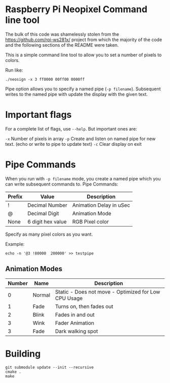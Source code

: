 Raspberry Pi Neopixel Command line tool
==========

The bulk of this code was shamelessly stolen from the https://github.com/rpi-ws281x/
project from which the majority of the code and the following sections of the README
were taken.

This is a simple command line tool to allow you to set a number of pixels to colors.

Run like:

`./neosign -x 3 ff0000 00ff00 0000ff`

Pipe option allows you to specify a named pipe (`-p filename`). Subsequent writes to the named
pipe with update the display with the given text.

# Important flags
For a complete list of flags, use `--help`. But important ones are:

`-x` Number of pixels in array
`-p` Create and listen on named pipe for new text. (echo or write to pipe to update text)
`-c` Clear display on exit

# Pipe Commands

When you run with `-p filename` mode, you create a named pipe which you can write subsequent commands to. Pipe Commands:

| Prefix | Value | Description |
|--------|-------|-------------|
| ! | Decimal Number | Animation Delay in uSec | 
| @ | Decimal Digit | Animation Mode | 
| None | 6 digit hex value | RGB Pixel color |


Specify as many pixel colors as you want. 

Example:

`echo -n '@3 !80000  200000' >> testpipe`

## Animation Modes

| Number | Name | Description |
|--------|------|-------------|
| 0 | Normal | Static - Does not move - Optimized for Low CPU Usage | 
| 1 | Fade |  Turns on, then fades out |
| 2 | Blink |  Fades in and out |
| 3 | Wink |  Fader Animation |
| 3 | Fade |  Dark walking spot |

# Building

```
git submodule update --init --recursive
cmake .
make
```

